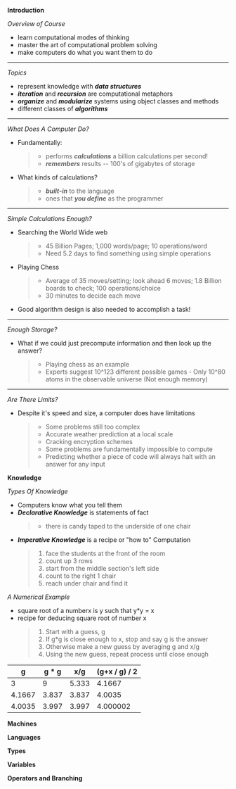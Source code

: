 **Introduction**

  _Overview of Course_
  * learn computational modes of thinking 
  * master the art of computational problem solving
  * make computers do what you want them to do 
  
  ___
  
  _Topics_
  
  * represent knowledge with _**data structures**_
  * _**iteration**_ and _**recursion**_ are computational metaphors 
  * _**organize**_ and _**modularize**_ systems using object classes and methods 
  * different classes of _**algorithms**_
  
  ___
  
  _What Does A Computer Do?_
  
  * Fundamentally:
    > * performs _**calculations**_ a billion calculations per second!
    > * _**remembers**_ results -- 100's of gigabytes of storage 
  * What kinds of calculations? 
    > * _**built-in**_ to the language 
    > * ones that _**you define**_ as the programmer 
    
  ___
  
  _Simple Calculations Enough?_
  
  * Searching the World Wide web
    > * 45 Billion Pages; 1,000 words/page; 10 operations/word
    > * Need 5.2 days to find something using simple operations
  * Playing Chess
    > * Average of 35 moves/setting; look ahead 6 moves; 1.8 Billion boards to check; 100 operations/choice
    > * 30 minutes to decide each move
  * Good algorithm design is also needed to accomplish a task!
  
  ___

  _Enough Storage?_
  
  * What if we could just precompute information and then look up the answer?
    > * Playing chess as an example
      > * Experts suggest 10^123 different possible games
        - Only 10^80 atoms in the observable universe (Not enough memory)
  ___
  
  _Are There Limits?_
  
  * Despite it's speed and size, a computer does have limitations 
    > * Some problems still too complex
      > * Accurate weather prediction at a local scale
      > * Cracking encryption schemes
    > * Some problems are fundamentally impossible to compute
      > * Predicting whether a piece of code will always halt with an answer for any input
  
**Knowledge**

_Types Of Knowledge_

* Computers know what you tell them
* _**Declarative Knowledge**_ is statements of fact
  > * there is candy taped to the underside of one chair
* _**Imperative Knowledge**_ is a recipe or "how to" 
  Computation
  > 1. face the students at the front of the room
  > 2. count up 3 rows
  > 3. start from the middle section's left side
  > 4. count to the right 1 chair
  > 5. reach under chair and find it

_A Numerical Example_

* square root of a numberx is y such that y*y = x
* recipe for deducing square root of number x 
  > 1. Start with a guess, g
  > 2. If g*g is close enough to x, stop and say g is the answer
  > 3. Otherwise make a new guess by averaging g and x/g
  > 4. Using the new guess, repeat process until close enough

| g             | g * g          | x/g           | (g+x / g) / 2 |
| -----------   | -----------    | -----------   | -----------   |
| 3             | 9              | 5.333         | 4.1667        |
| 4.1667        | 3.837          | 3.837         |  4.0035       |
| 4.0035        | 3.997          | 3.997         |  4.000002     |

**Machines**

**Languages**

**Types**

**Variables**

**Operators and Branching**



